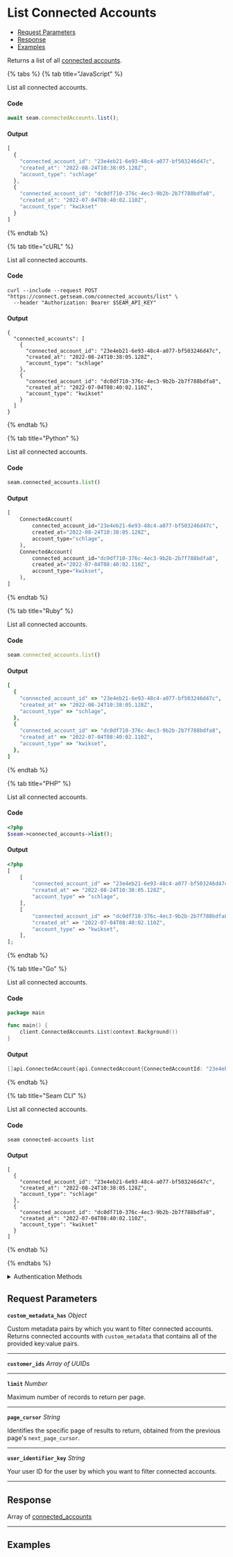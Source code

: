 # List Connected Accounts

- [Request Parameters](#request-parameters)
- [Response](#response)
- [Examples](#examples)

Returns a list of all [connected accounts](../../core-concepts/connected-accounts/README.md).


{% tabs %}
{% tab title="JavaScript" %}

List all connected accounts.

#### Code

```javascript
await seam.connectedAccounts.list();
```

#### Output

```javascript
[
  {
    "connected_account_id": "23e4eb21-6e93-48c4-a077-bf503246d47c",
    "created_at": "2022-08-24T10:38:05.128Z",
    "account_type": "schlage"
  },
  {
    "connected_account_id": "dc0df710-376c-4ec3-9b2b-2b7f788bdfa8",
    "created_at": "2022-07-04T08:40:02.110Z",
    "account_type": "kwikset"
  }
]
```
{% endtab %}

{% tab title="cURL" %}

List all connected accounts.

#### Code

```curl
curl --include --request POST "https://connect.getseam.com/connected_accounts/list" \
  --header "Authorization: Bearer $SEAM_API_KEY"
```

#### Output

```curl
{
  "connected_accounts": [
    {
      "connected_account_id": "23e4eb21-6e93-48c4-a077-bf503246d47c",
      "created_at": "2022-08-24T10:38:05.128Z",
      "account_type": "schlage"
    },
    {
      "connected_account_id": "dc0df710-376c-4ec3-9b2b-2b7f788bdfa8",
      "created_at": "2022-07-04T08:40:02.110Z",
      "account_type": "kwikset"
    }
  ]
}
```
{% endtab %}

{% tab title="Python" %}

List all connected accounts.

#### Code

```python
seam.connected_accounts.list()
```

#### Output

```python
[
    ConnectedAccount(
        connected_account_id="23e4eb21-6e93-48c4-a077-bf503246d47c",
        created_at="2022-08-24T10:38:05.128Z",
        account_type="schlage",
    ),
    ConnectedAccount(
        connected_account_id="dc0df710-376c-4ec3-9b2b-2b7f788bdfa8",
        created_at="2022-07-04T08:40:02.110Z",
        account_type="kwikset",
    ),
]
```
{% endtab %}

{% tab title="Ruby" %}

List all connected accounts.

#### Code

```ruby
seam.connected_accounts.list()
```

#### Output

```ruby
[
  {
    "connected_account_id" => "23e4eb21-6e93-48c4-a077-bf503246d47c",
    "created_at" => "2022-08-24T10:38:05.128Z",
    "account_type" => "schlage",
  },
  {
    "connected_account_id" => "dc0df710-376c-4ec3-9b2b-2b7f788bdfa8",
    "created_at" => "2022-07-04T08:40:02.110Z",
    "account_type" => "kwikset",
  },
]
```
{% endtab %}

{% tab title="PHP" %}

List all connected accounts.

#### Code

```php
<?php
$seam->connected_accounts->list();
```

#### Output

```php
<?php
[
    [
        "connected_account_id" => "23e4eb21-6e93-48c4-a077-bf503246d47c",
        "created_at" => "2022-08-24T10:38:05.128Z",
        "account_type" => "schlage",
    ],
    [
        "connected_account_id" => "dc0df710-376c-4ec3-9b2b-2b7f788bdfa8",
        "created_at" => "2022-07-04T08:40:02.110Z",
        "account_type" => "kwikset",
    ],
];
```
{% endtab %}

{% tab title="Go" %}

List all connected accounts.

#### Code

```go
package main

func main() {
	client.ConnectedAccounts.List(context.Background())
}
```

#### Output

```go
[]api.ConnectedAccount{api.ConnectedAccount{ConnectedAccountId: "23e4eb21-6e93-48c4-a077-bf503246d47c", CreatedAt: "2022-08-24T10:38:05.128Z", AccountType: "schlage"}, api.ConnectedAccount{ConnectedAccountId: "dc0df710-376c-4ec3-9b2b-2b7f788bdfa8", CreatedAt: "2022-07-04T08:40:02.110Z", AccountType: "kwikset"}}
```
{% endtab %}

{% tab title="Seam CLI" %}

List all connected accounts.

#### Code

```seam_cli
seam connected-accounts list
```

#### Output

```seam_cli
[
  {
    "connected_account_id": "23e4eb21-6e93-48c4-a077-bf503246d47c",
    "created_at": "2022-08-24T10:38:05.128Z",
    "account_type": "schlage"
  },
  {
    "connected_account_id": "dc0df710-376c-4ec3-9b2b-2b7f788bdfa8",
    "created_at": "2022-07-04T08:40:02.110Z",
    "account_type": "kwikset"
  }
]
```
{% endtab %}

{% endtabs %}


<details>

<summary>Authentication Methods</summary>

- API key
- Personal access token
  <br>Must also include the `seam-workspace` header in the request.

To learn more, see [Authentication](https://docs.seam.co/latest/api/authentication).
</details>

## Request Parameters

**`custom_metadata_has`** *Object*

Custom metadata pairs by which you want to filter connected accounts. Returns connected accounts with `custom_metadata` that contains all of the provided key:value pairs.

---

**`customer_ids`** *Array* *of UUIDs*

---

**`limit`** *Number*

Maximum number of records to return per page.

---

**`page_cursor`** *String*

Identifies the specific page of results to return, obtained from the previous page's `next_page_cursor`.

---

**`user_identifier_key`** *String*

Your user ID for the user by which you want to filter connected accounts.

---


## Response

Array of [connected\_accounts](./)


---

## Examples

